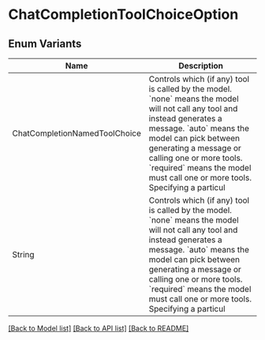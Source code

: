 # ChatCompletionToolChoiceOption

## Enum Variants

| Name | Description |
|---- | -----|
| ChatCompletionNamedToolChoice | Controls which (if any) tool is called by the model. &#x60;none&#x60; means the model will not call any tool and instead generates a message. &#x60;auto&#x60; means the model can pick between generating a message or calling one or more tools. &#x60;required&#x60; means the model must call one or more tools. Specifying a particul |
| String | Controls which (if any) tool is called by the model. &#x60;none&#x60; means the model will not call any tool and instead generates a message. &#x60;auto&#x60; means the model can pick between generating a message or calling one or more tools. &#x60;required&#x60; means the model must call one or more tools. Specifying a particul |

[[Back to Model list]](../README.md#documentation-for-models) [[Back to API list]](../README.md#documentation-for-api-endpoints) [[Back to README]](../README.md)


